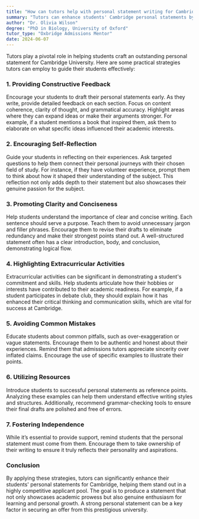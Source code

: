```yaml
---
title: "How can tutors help with personal statement writing for Cambridge?"
summary: "Tutors can enhance students' Cambridge personal statements by providing feedback, encouraging self-reflection, promoting clarity, and highlighting extracurriculars."
author: "Dr. Olivia Wilson"
degree: "PhD in Biology, University of Oxford"
tutor_type: "Oxbridge Admissions Mentor"
date: 2024-06-07
---
```


Tutors play a pivotal role in helping students craft an outstanding personal statement for Cambridge University. Here are some practical strategies tutors can employ to guide their students effectively:

### 1. **Providing Constructive Feedback**
Encourage your students to draft their personal statements early. As they write, provide detailed feedback on each section. Focus on content coherence, clarity of thought, and grammatical accuracy. Highlight areas where they can expand ideas or make their arguments stronger. For example, if a student mentions a book that inspired them, ask them to elaborate on what specific ideas influenced their academic interests.

### 2. **Encouraging Self-Reflection**
Guide your students in reflecting on their experiences. Ask targeted questions to help them connect their personal journeys with their chosen field of study. For instance, if they have volunteer experience, prompt them to think about how it shaped their understanding of the subject. This reflection not only adds depth to their statement but also showcases their genuine passion for the subject.

### 3. **Promoting Clarity and Conciseness**
Help students understand the importance of clear and concise writing. Each sentence should serve a purpose. Teach them to avoid unnecessary jargon and filler phrases. Encourage them to revise their drafts to eliminate redundancy and make their strongest points stand out. A well-structured statement often has a clear introduction, body, and conclusion, demonstrating logical flow.

### 4. **Highlighting Extracurricular Activities**
Extracurricular activities can be significant in demonstrating a student's commitment and skills. Help students articulate how their hobbies or interests have contributed to their academic readiness. For example, if a student participates in debate club, they should explain how it has enhanced their critical thinking and communication skills, which are vital for success at Cambridge.

### 5. **Avoiding Common Mistakes**
Educate students about common pitfalls, such as over-exaggeration or vague statements. Encourage them to be authentic and honest about their experiences. Remind them that admissions tutors appreciate sincerity over inflated claims. Encourage the use of specific examples to illustrate their points.

### 6. **Utilizing Resources**
Introduce students to successful personal statements as reference points. Analyzing these examples can help them understand effective writing styles and structures. Additionally, recommend grammar-checking tools to ensure their final drafts are polished and free of errors.

### 7. **Fostering Independence**
While it’s essential to provide support, remind students that the personal statement must come from them. Encourage them to take ownership of their writing to ensure it truly reflects their personality and aspirations.

### Conclusion
By applying these strategies, tutors can significantly enhance their students' personal statements for Cambridge, helping them stand out in a highly competitive applicant pool. The goal is to produce a statement that not only showcases academic prowess but also genuine enthusiasm for learning and personal growth. A strong personal statement can be a key factor in securing an offer from this prestigious university.
    